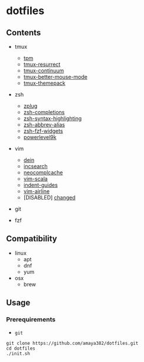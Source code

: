 # dotfiles

## Contents

* tmux
    * [tpm](https://github.com/tmux-plugins/tpm)
    * [tmux-resurrect](https://github.com/tmux-plugins/tmux-resurrect)
    * [tmux-continuum](https://github.com/tmux-plugins/tmux-continuum)
    * [tmux-better-mouse-mode](https://github.com/NHDaly/tmux-better-mouse-mode)
    * [tmux-themepack](https://github.com/jimeh/tmux-themepack)

* zsh
    * [zplug](https://github.com/zplug/zplug)
    * [zsh-completions](https://github.com/zsh-users/zsh-completions)
    * [zsh-syntax-highlighting](https://github.com/zsh-users/zsh-syntax-highlighting)
    * [zsh-abbrev-alias](https://github.com/momo-lab/zsh-abbrev-alias)
    * [zsh-fzf-widgets](https://github.com/amaya382/zsh-fzf-widgets)
    * [powerlevel9k](https://github.com/bhilburn/powerlevel9k)

* vim
    * [dein](https://github.com/Shougo/dein.vim)
    * [incsearch](https://github.com/haya14busa/incsearch.vim)
    * [neocomplcache](https://github.com/Shougo/neocomplcache.vim)
    * [vim-scala](https://github.com/derekwyatt/vim-scala)
    * [indent-guides](https://github.com/nathanaelkane/vim-indent-guides)
    * [vim-airline](https://github.com/vim-airline)
    * [DISABLED] [changed](https://github.com/leftouterjoin/changed)

* git
* fzf


## Compatibility

* linux
    * apt
    * dnf
    * yum
* osx
    * brew


## Usage

### Prerequirements

* `git`

```shell
git clone https://github.com/amaya382/dotfiles.git
cd dotfiles
./init.sh
```
